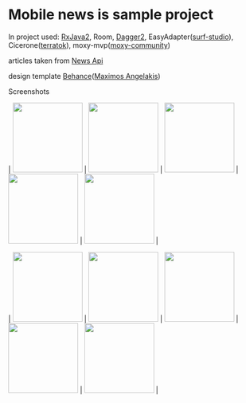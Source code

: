 # Mobile news is sample project

In project used: [RxJava2](https://github.com/ReactiveX/RxJava), Room, [Dagger2](https://github.com/google/dagger), EasyAdapter([surf-studio](https://github.com/surfstudio/EasyAdapter)), Cicerone([terratok](https://github.com/terrakok/Cicerone)), moxy-mvp([moxy-community](https://github.com/moxy-community/Moxy))

articles taken from [News Api](https://newsapi.org/)

design template [Behance](https://www.behance.net/gallery/79280905/iOS-13-phoneOS/modules/468204389)([Maximos Angelakis](https://www.behance.net/angelakismax))


Screenshots

| <img src="https://user-images.githubusercontent.com/11418702/169682589-317a4361-d491-419c-bc8b-d5ac5db516d9.png" width="140"> 
| <img src="https://user-images.githubusercontent.com/11418702/169682591-3e9093cc-2151-4ffc-901f-30b691293f98.png" width="140"> 
| <img src="https://user-images.githubusercontent.com/11418702/169682593-15a7f1a0-36af-4011-b51d-b186d179ec28.png" width="140"> 
| <img src="https://user-images.githubusercontent.com/11418702/169682581-37352950-2ee4-47d4-841a-29ebbe0028da.png" width="140"> 
| <img src="https://user-images.githubusercontent.com/11418702/173206715-483fb11d-518d-440e-8812-079e071a66ef.png" width="140"> 
|


| <img src="https://user-images.githubusercontent.com/11418702/169682596-c245907c-452d-496c-b2a4-6d01f71ef2c3.png" width="140"> 
| <img src="https://user-images.githubusercontent.com/11418702/169682598-350e2ba3-e882-4540-8d89-73754f3bea5f.png" width="140"> 
| <img src="https://user-images.githubusercontent.com/11418702/169682594-120e2318-ba1c-4c21-a5a2-0adc6359774e.png" width="140"> 
| <img src="https://user-images.githubusercontent.com/11418702/169682595-14b99744-852d-4be9-bf91-0e6c5094d0c5.png" width="140"> 
| <img src="https://user-images.githubusercontent.com/11418702/173206735-ce2124fe-41ce-4b1b-976d-0609d268eec9.png" width="140"> 
|
